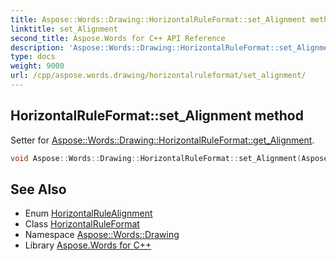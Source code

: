 ```yaml
---
title: Aspose::Words::Drawing::HorizontalRuleFormat::set_Alignment method
linktitle: set_Alignment
second_title: Aspose.Words for C++ API Reference
description: 'Aspose::Words::Drawing::HorizontalRuleFormat::set_Alignment method. Setter for Aspose::Words::Drawing::HorizontalRuleFormat::get_Alignment in C++.'
type: docs
weight: 9000
url: /cpp/aspose.words.drawing/horizontalruleformat/set_alignment/
---
```

## HorizontalRuleFormat::set_Alignment method


Setter for [Aspose::Words::Drawing::HorizontalRuleFormat::get_Alignment](../get_alignment/).

```cpp
void Aspose::Words::Drawing::HorizontalRuleFormat::set_Alignment(Aspose::Words::Drawing::HorizontalRuleAlignment value)
```

## See Also

* Enum [HorizontalRuleAlignment](../../horizontalrulealignment/)
* Class [HorizontalRuleFormat](../)
* Namespace [Aspose::Words::Drawing](../../)
* Library [Aspose.Words for C++](../../../)
